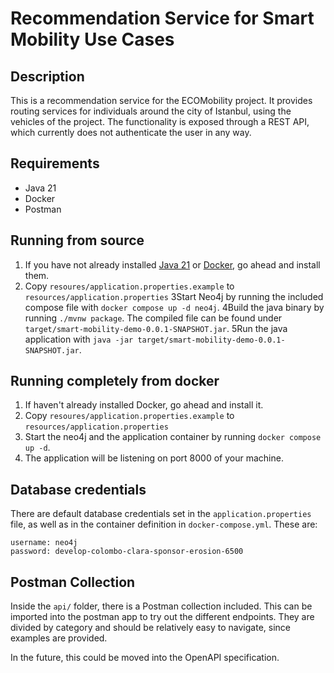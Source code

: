 # Recommendation Service for Smart Mobility Use Cases

## Description

This is a recommendation service for the ECOMobility project. It provides routing services for 
individuals around the city of Istanbul, using the vehicles of the project. The functionality is 
exposed through a REST API, which currently does not authenticate the user in any way.

## Requirements

* Java 21
* Docker
* Postman

## Running from source

1. If you have not already installed [Java 21](https://jdk.java.net/21/) or [Docker](https://docs.docker.com/engine/install/), go ahead
    and install them. 
2. Copy `resoures/application.properties.example` to `resources/application.properties`
3Start Neo4j by running the included compose file with
    `docker compose up -d neo4j`.
4Build the java binary by running `./mvnw package`. The compiled file can be found under
   `target/smart-mobility-demo-0.0.1-SNAPSHOT.jar`.
5Run the java application with `java -jar target/smart-mobility-demo-0.0.1-SNAPSHOT.jar`.

## Running completely from docker

1. If haven't already installed Docker, go ahead and install it.
2. Copy `resoures/application.properties.example` to `resources/application.properties`
3. Start the neo4j and the application container by running `docker compose up -d`.
4. The application will be listening on port 8000 of your machine.

## Database credentials

There are default database credentials set in the `application.properties` file, as well as in the container definition 
in `docker-compose.yml`. These are:
```
username: neo4j
password: develop-colombo-clara-sponsor-erosion-6500
```

## Postman Collection

Inside the `api/` folder, there is a Postman collection included. This can be imported into the postman app
to try out the different endpoints. They are divided by category and should be relatively easy to navigate, since
examples are provided. 

In the future, this could be moved into the OpenAPI specification.